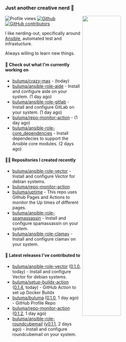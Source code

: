 ### Just another creative nerd 👋


![Profile views](https://gpvc.arturio.dev/buluma) <a href="https://gitstats.me/buluma">
  <img align="right" src="https://github-readme-stats.vercel.app/api?username=buluma&theme=gotham&show_icons=true" width="50%"/>
</a>
[![Github](https://img.shields.io/badge/-buluma-black?style=flat&labelColor=black&logo=github&logoColor=white&include_all_commits=true&count_private=true)](https://gitstats.me/buluma)
[![GitHub contributors](https://img.shields.io/github/contributors/buluma/badges.svg)](https://GitHub.com/buluma/badges/graphs/contributors/)

I like nerding-out, specifically around [Ansible](https://github.com/ansible/ansible), automated test and infrastucture.

Always willing to learn new things.

#### 👷 Check out what I'm currently working on

- [buluma/crazy-max](https://github.com/buluma/crazy-max) -  (today)
- [buluma/ansible-role-aide](https://github.com/buluma/ansible-role-aide) - Install and configure aide on your system. (1 day ago)
- [buluma/ansible-role-gitlab](https://github.com/buluma/ansible-role-gitlab) - Install and configure GitLab on your system. (1 day ago)
- [buluma/repo-monitor-action](https://github.com/buluma/repo-monitor-action) -  (1 day ago)
- [buluma/ansible-role-core_dependencies](https://github.com/buluma/ansible-role-core_dependencies) - Install dependecies to support the Ansible core modules. (2 days ago)

#### 👨‍💻 Repositories I created recently

- [buluma/ansible-role-vector](https://github.com/buluma/ansible-role-vector) - Install and configure Vector for debian systems.
- [buluma/repo-monitor-action](https://github.com/buluma/repo-monitor-action)
- [buluma/uptime](https://github.com/buluma/uptime) - This repo uses Github Pages and Actions to monitor the Up times of different pages.
- [buluma/ansible-role-spamassassin](https://github.com/buluma/ansible-role-spamassassin) - Install and configure spamassassin on your system.
- [buluma/ansible-role-clamav](https://github.com/buluma/ansible-role-clamav) - Install and configure clamav on your system.

#### 🚀 Latest releases I've contributed to

- [buluma/ansible-role-vector](https://github.com/buluma/ansible-role-vector) ([0.1.0](https://github.com/buluma/ansible-role-vector/releases/tag/0.1.0), today) - Install and configure Vector for debian systems.
- [buluma/setup-buildx-action](https://github.com/buluma/setup-buildx-action) ([0.1.4](https://github.com/buluma/setup-buildx-action/releases/tag/0.1.4), today) - GitHub Action to set up Docker Buildx
- [buluma/buluma](https://github.com/buluma/buluma) ([0.1.0](https://github.com/buluma/buluma/releases/tag/0.1.0), 1 day ago) - GitHub Profile Repo
- [buluma/repo-monitor-action](https://github.com/buluma/repo-monitor-action) ([0.1.2](https://github.com/buluma/repo-monitor-action/releases/tag/0.1.2), 1 day ago)
- [buluma/ansible-role-roundcubemail](https://github.com/buluma/ansible-role-roundcubemail) ([v0.1.1](https://github.com/buluma/ansible-role-roundcubemail/releases/tag/v0.1.1), 2 days ago) - Install and configure roundcubemail on your system.


